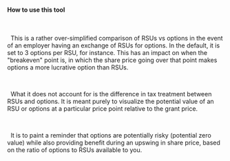 #### How to use this tool

&nbsp;  

  This is a rather over-simplified comparison of RSUs vs options in the event of an employer having an exchange of RSUs for options. In the default, it is set to 3 options per RSU, for instance. This has an impact on when the "breakeven" point is, in which the share price going over that point makes options a more lucrative option than RSUs.

&nbsp;  

  What it does not account for is the difference in tax treatment between RSUs and options. It is meant purely to visualize the potential value of an RSU or options at a particular price point relative to the grant price.

&nbsp;  

  It is to paint a reminder that options are potentially risky (potential zero value) while also providing benefit during an upswing in share price, based on the ratio of options to RSUs available to you.